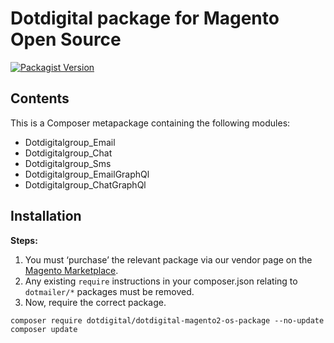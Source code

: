 # Dotdigital package for Magento Open Source
[![Packagist Version](https://img.shields.io/packagist/v/dotdigital/dotdigital-magento2-os-package?color=green&label=latest)](https://github.com/dotmailer/dotdigital-magento2-os-package/releases)

## Contents
This is a Composer metapackage containing the following modules:
- Dotdigitalgroup_Email
- Dotdigitalgroup_Chat
- Dotdigitalgroup_Sms
- Dotdigitalgroup_EmailGraphQl
- Dotdigitalgroup_ChatGraphQl

## Installation
**Steps:**
1. You must ‘purchase’ the relevant package via our vendor page on the [Magento Marketplace](https://marketplace.magento.com/partner/dotdigitalLtd).
2. Any existing `require` instructions in your composer.json relating to `dotmailer/*` packages must be removed.
3. Now, require the correct package.
```
composer require dotdigital/dotdigital-magento2-os-package --no-update
composer update
```
